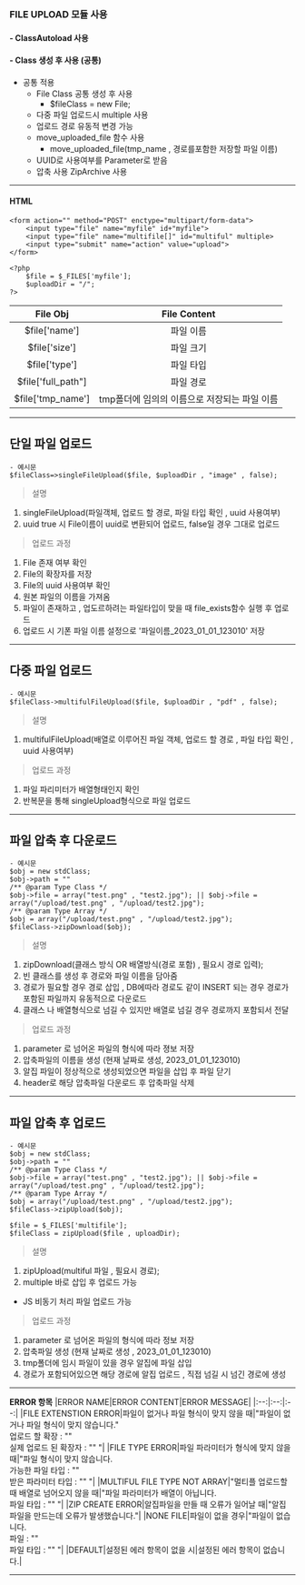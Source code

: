 ### FILE UPLOAD 모듈 사용
#### - ClassAutoload 사용 
#### - Class 생성 후 사용 (공통)
- 공통 적용
    - File Class 공통 생성 후 사용
        - $fileClass = new File;
    - 다중 파일 업로드시 multiple 사용
    - 업로드 경로 유동적 변경 가능
    - move_uploaded_file 함수 사용
        - move_uploaded_file(tmp_name , 경로를포함한 저장할 파일 이름)
    - UUID로 사용여부를 Parameter로 받음
    - 압축 사용 ZipArchive 사용
---
#### HTML
    <form action="" method="POST" enctype="multipart/form-data">
        <input type="file" name="myfile" id+"myfile">
        <input type="file" name="multifile[]" id="multiful" multiple>
        <input type="submit" name="action" value="upload">
    </form>

    <?php
        $file = $_FILES['myfile'];
        $uploadDir = "/";
    ?>

|File Obj|File Content|
|:--:|:--:|
|$file['name']|파일 이름|
|$file['size']|파일 크기|
|$file['type']|파일 타입|
|$file['full_path"]|파일 경로|
|$file['tmp_name']|tmp폴더에 임의의 이름으로 저장되는 파일 이름|
---
## 단일 파일 업로드
    - 예시문
    $fileClass=>singleFileUpload($file, $uploadDir , "image" , false);
> 설명
1. singleFileUpload(파일객체, 업로드 할 경로, 파일 타입 확인 , uuid 사용여부)
2. uuid true 시 File이름이 uuid로 변환되어 업로드, false일 경우 그대로 업로드
>업로드 과정
1. File 존재 여부 확인
2. File의 확장자를 저장
3. File의 uuid 사용여부 확인
4. 원본 파일의 이름을 가져옴
5. 파일이 존재하고 , 업도르하려는 파일타입이 맞을 때 file_exists함수 실행 후 업로드
6. 업로드 시 기폰 파일 이름 설정으로 '파일이름_2023_01_01_123010' 저장
---
## 다중 파일 업로드
    - 예시문
    $fileClass->multifulFileUpload($file, $uploadDir , "pdf" , false);
>설명
1. multifulFileUpload(배열로 이루어진 파일 객체, 업로드 할 경로 , 파일 타입 확인 , uuid 사용여부)
>업로드 과정
1. 파일 파리미터가 배열형태인지 확인
2. 반복문을 통해 singleUpload형식으로 파일 업로드
---
## 파일 압축 후 다운로드
    - 예시문
    $obj = new stdClass;
    $obj->path = "" 
    /** @param Type Class */
    $obj->file = array("test.png" , "test2.jpg"); || $obj->file = array("/upload/test.png" , "/upload/test2.jpg");
    /** @param Type Array */
    $obj = array("/upload/test.png" , "/upload/test2.jpg");
    $fileClass->zipDownload($obj);
> 설명
1. zipDownload(클래스 방식 OR 배열방식(경로 포함) , 필요시 경로 입력);
1. 빈 클래스를 생성 후 경로와 파일 이름을 담아줌
2. 경로가 필요할 경우 경로 삽입 , DB에따라 경로도 같이 INSERT 되는 경우 경로가 포함된 파일까지 유동적으로 다운로드
3. 클래스 나 배열형식으로 넘길 수 있지만 배열로 넘길 경우 경로까지 포함되서 전달
> 업로드 과정
1. parameter 로 넘어온 파일의 형식에 따라 졍보 저장
2. 압축파일의 이름을 생성 (현재 날짜로 생성, 2023_01_01_123010)
3. 알집 파일이 정상적으로 생성되었으면 파일을 삽입 후 파일 닫기
4. header로 해당 압축파일 다운로드 후 압축파일 삭제
---
## 파일 압축 후 업로드
    - 예시문
    $obj = new stdClass;
    $obj->path = "" 
    /** @param Type Class */
    $obj->file = array("test.png" , "test2.jpg"); || $obj->file = array("/upload/test.png" , "/upload/test2.jpg");
    /** @param Type Array */
    $obj = array("/upload/test.png" , "/upload/test2.jpg");
    $fileClass->zipUpload($obj);
    
    $file = $_FILES['multifile'];
    $fileClass = zipUpload($file , uploadDir);

> 설명
1. zipUpload(multiful 파일 , 필요시 경로);
2. multiple 바로 삽입 후 업로드 가능
- JS 비동기 처리 파일 업로드 가능
>업로드 과정
1. parameter 로 넘어온 파일의 형식에 따라 정보 저장
2. 압축파일 생성 (현재 날짜로 생성 , 2023_01_01_123010)
3. tmp폴더에 임시 파일이 있을 경우 알집에 파일 삽입
4. 경로가 포함되어있으면 해당 경로에 알집 업로드 , 직접 넘길 시 넘긴 경로에 생성

---

**ERROR 항목**
|ERROR NAME|ERROR CONTENT|ERROR MESSAGE|
|:--:|:--:|:--:|
|FILE EXTENSTION ERROR|파일이 없거나 파일 형식이 맞지 않을 때|"파일이 없거나 파일 형식이 맞지 않습니다."<br>업로드 할 확장 : "" <br> 실제 업로드 된 확장자 : "" "|
|FILE TYPE ERROR|파일 파라미터가 형식에 맞지 않을 때|"파일 형식이 맞지 않습니다.<br>가능한 파일 타입 : ""<br>받은 파라미터 타입 : "" "|
|MULTIFUL FILE TYPE NOT ARRAY|"멀티플 업로드할 때 배열로 넘어오지 않을 때|"파일 파라미터가 배열이 아닙니다.<br>파일 타입 : "" "|
|ZIP CREATE ERROR|알집파일을 만들 때 오류가 일어날 때|"알집 파일을 만드는데 오류가 발생했습니다."|
|NONE FILE|파일이 없을 경우|"파일이 없습니다.<br>파일 : "" <br> 파일 타입 : "" "|
|DEFAULT|설정된 에러 항목이 없을 시|설정된 에러 항목이 없습니다.|

---



